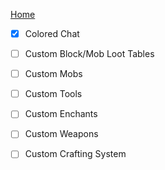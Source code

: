 [Home](index.md)

- [x] Colored Chat

- [ ] Custom Block/Mob Loot Tables

- [ ] Custom Mobs

- [ ] Custom Tools

- [ ] Custom Enchants

- [ ] Custom Weapons

- [ ] Custom Crafting System
